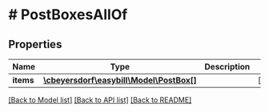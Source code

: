 # # PostBoxesAllOf

## Properties

Name | Type | Description | Notes
------------ | ------------- | ------------- | -------------
**items** | [**\cbeyersdorf\easybill\Model\PostBox[]**](PostBox.md) |  | [optional]

[[Back to Model list]](../../README.md#models) [[Back to API list]](../../README.md#endpoints) [[Back to README]](../../README.md)
